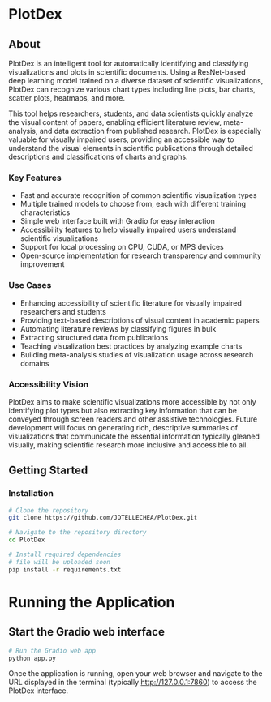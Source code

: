 # PlotDex

## About

PlotDex is an intelligent tool for automatically identifying and classifying visualizations and plots in scientific documents. Using a ResNet-based deep learning model trained on a diverse dataset of scientific visualizations, PlotDex can recognize various chart types including line plots, bar charts, scatter plots, heatmaps, and more.

This tool helps researchers, students, and data scientists quickly analyze the visual content of papers, enabling efficient literature review, meta-analysis, and data extraction from published research. PlotDex is especially valuable for visually impaired users, providing an accessible way to understand the visual elements in scientific publications through detailed descriptions and classifications of charts and graphs.

### Key Features

- Fast and accurate recognition of common scientific visualization types
- Multiple trained models to choose from, each with different training characteristics
- Simple web interface built with Gradio for easy interaction
- Accessibility features to help visually impaired users understand scientific visualizations
- Support for local processing on CPU, CUDA, or MPS devices
- Open-source implementation for research transparency and community improvement

### Use Cases

- Enhancing accessibility of scientific literature for visually impaired researchers and students
- Providing text-based descriptions of visual content in academic papers
- Automating literature reviews by classifying figures in bulk
- Extracting structured data from publications
- Teaching visualization best practices by analyzing example charts
- Building meta-analysis studies of visualization usage across research domains

### Accessibility Vision

PlotDex aims to make scientific visualizations more accessible by not only identifying plot types but also extracting key information that can be conveyed through screen readers and other assistive technologies. Future development will focus on generating rich, descriptive summaries of visualizations that communicate the essential information typically gleaned visually, making scientific research more inclusive and accessible to all.

## Getting Started

### Installation

```bash
# Clone the repository
git clone https://github.com/JOTELLECHEA/PlotDex.git

# Navigate to the repository directory
cd PlotDex

# Install required dependencies
# file will be uploaded soon
pip install -r requirements.txt
```

# Running the Application

## Start the Gradio web interface

```bash
# Run the Gradio web app
python app.py
```

Once the application is running, open your web browser and navigate to the URL displayed in the terminal (typically http://127.0.0.1:7860) to access the PlotDex interface.
